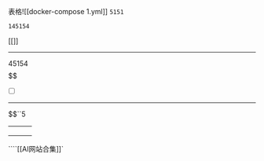 

表格![[docker-compose 1.yml]]
`5151`

```145145
145154

```
[[]]

---

$45154$
$$
$$
$$
$$
$$
- [ ] $$
$$
$$
$$
$$
$$
---

$$``5

|     |     |     |
| --- | --- | --- |
|     |     |     |
|     |     |     |
|     |     |     |

````[[AI网站合集]]`

```
